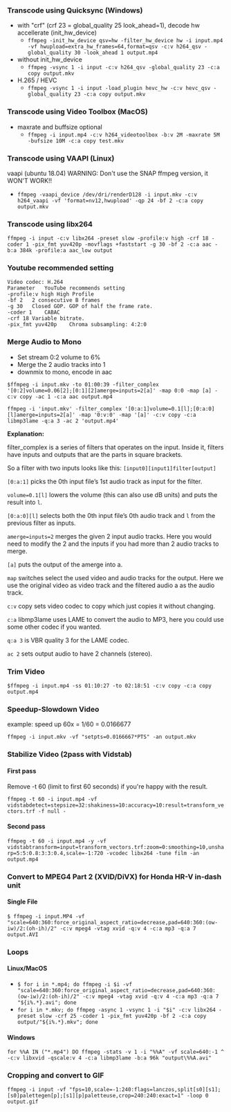 ### Transcode using Quicksync (Windows)

* with "crf" (crf 23 = global_quality 25 look_ahead=1), decode hw accellerate (init_hw_device)
  * `ffmpeg -init_hw_device qsv=hw -filter_hw_device hw -i input.mp4 -vf hwupload=extra_hw_frames=64,format=qsv -c:v h264_qsv -global_quality 30 -look_ahead 1 output.mp4`
* without init_hw_device
  * `ffmpeg -vsync 1 -i input -c:v h264_qsv -global_quality 23 -c:a copy output.mkv`
* H.265 / HEVC
  * `ffmpeg -vsync 1 -i input -load_plugin hevc_hw -c:v hevc_qsv -global_quality 23 -c:a copy output.mkv`

### Transcode using Video Toolbox (MacOS)
* maxrate and buffsize optional
  * `ffmpeg -i input.mp4 -c:v h264_videotoolbox -b:v 2M -maxrate 5M -bufsize 10M -c:a copy test.mkv`

### Transcode using VAAPI (Linux)
vaapi (ubuntu 18.04) WARNING: Don't use the SNAP ffmpeg version, it WON'T WORK!!
* `ffmpeg -vaapi_device /dev/dri/renderD128 -i input.mkv -c:v h264_vaapi -vf 'format=nv12,hwupload' -qp 24 -bf 2 -c:a copy output.mkv`

### Transcode using libx264
`ffmpeg -i input -c:v libx264 -preset slow -profile:v high -crf 18 -coder 1 -pix_fmt yuv420p -movflags +faststart -g 30 -bf 2 -c:a aac -b:a 384k -profile:a aac_low output
`
### Youtube recommended setting
```
Video codec: H.264
Parameter	YouTube recommends setting
-profile:v high	High Profile
-bf 2	2 consecutive B frames
-g 30	Closed GOP. GOP of half the frame rate.
-coder 1	CABAC
-crf 18	Variable bitrate.
-pix_fmt yuv420p	Chroma subsampling: 4:2:0
```

### Merge Audio to Mono
- Set stream 0:2 volume to 6%
- Merge the 2 audio tracks into 1
- downmix to mono, encode in aac

`$ffmpeg -i input.mkv -to 01:00:39 -filter_complex '[0:2]volume=0.06[2];[0:1][2]amerge=inputs=2[a]' -map 0:0 -map [a] -c:v copy -ac 1 -c:a aac output.mp4`

`ffmpeg -i 'input.mkv' -filter_complex '[0:a:1]volume=0.1[l];[0:a:0][l]amerge=inputs=2[a]' -map '0:v:0' -map '[a]' -c:v copy -c:a libmp3lame -q:a 3 -ac 2 'output.mp4'`

**Explanation:**

filter_complex is a series of filters that operates on the input. Inside it, filters have inputs and outputs that are the parts in square brackets.

So a filter with two inputs looks like this: `[input0][input1]filter[output]`

`[0:a:1]` picks the 0th input file’s 1st audio track as input for the filter.

`volume=0.1[l]` lowers the volume (this can also use dB units) and puts the result into `l`.

`[0:a:0][l]` selects both the 0th input file’s 0th audio track and `l` from the previous filter as inputs.

`amerge=inputs=2` merges the given 2 input audio tracks. Here you would need to modify the 2 and the inputs if you had more than 2 audio tracks to merge.

`[a]` puts the output of the amerge into a.

`map` switches select the used video and audio tracks for the output. Here we use the original video as video track and the filtered audio a as the audio track.

`c:v` copy sets video codec to copy which just copies it without changing.

`c:a` libmp3lame uses LAME to convert the audio to MP3, here you could use some other codec if you wanted.

`q:a 3` is VBR quality 3 for the LAME codec.

`ac 2` sets output audio to have 2 channels (stereo).

### Trim Video
`$ffmpeg -i input.mp4 -ss 01:10:27 -to 02:18:51 -c:v copy -c:a copy output.mp4`

### Speedup-Slowdown Video
example: speed up 60x = 1/60 = 0.0166677

`ffmpeg -i input.mkv -vf "setpts=0.0166667*PTS" -an output.mkv`

### Stabilize Video (2pass with Vidstab)
#### First pass
Remove -t 60 (limit to first 60 seconds) if you're happy with the result.

`ffmpeg -t 60 -i input.mp4 -vf vidstabdetect=stepsize=32:shakiness=10:accuracy=10:result=transform_vectors.trf -f null - `

#### Second pass
`ffmpeg -t 60 -i input.mp4 -y -vf vidstabtransform=input=transform_vectors.trf:zoom=0:smoothing=10,unsharp=5:5:0.8:3:3:0.4,scale=-1:720 -vcodec libx264 -tune film -an output.mp4`

### Convert to MPEG4 Part 2 (XVID/DiVX) for Honda HR-V in-dash unit
#### Single File
`$ ffmpeg -i input.MP4 -vf "scale=640:360:force_original_aspect_ratio=decrease,pad=640:360:(ow-iw)/2:(oh-ih)/2" -c:v mpeg4 -vtag xvid -q:v 4 -c:a mp3 -q:a 7 output.AVI`

### Loops
#### Linux/MacOS
* `$ for i in *.mp4; do ffmpeg -i $i -vf "scale=640:360:force_original_aspect_ratio=decrease,pad=640:360:(ow-iw)/2:(oh-ih)/2" -c:v mpeg4 -vtag xvid -q:v 4 -c:a mp3 -q:a 7 "${i%.*}.avi"; done`
* `for i in *.mkv; do ffmpeg -async 1 -vsync 1 -i "$i" -c:v libx264 -preset slow -crf 25 -coder 1 -pix_fmt yuv420p -bf 2 -c:a copy output/"${i%.*}.mkv"; done`
#### Windows
`for %%A IN ("*.mp4") DO ffmpeg -stats -v 1 -i "%%A" -vf scale=640:-1 ^
 -c:v libxvid -qscale:v 4 -c:a libmp3lame -b:a 96k "output\%%A.avi"`
 
 ### Cropping and convert to GIF
`ffmpeg -i input -vf "fps=10,scale=-1:240:flags=lanczos,split[s0][s1];[s0]palettegen[p];[s1][p]paletteuse,crop=240:240:exact=1" -loop 0 output.gif`
